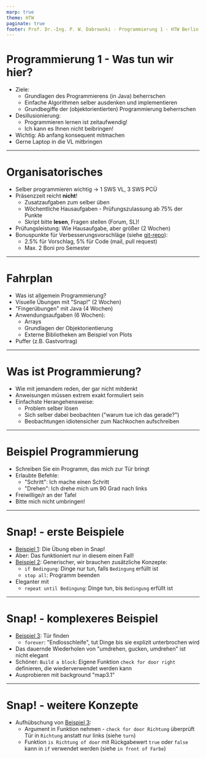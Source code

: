 ```yaml
---
marp: true
theme: HTW
paginate: true
footer: Prof. Dr.-Ing. P. W. Dabrowski - Programmierung 1 - HTW Berlin
---
```


# Programmierung 1 - Was tun wir hier?

* Ziele: 
  * Grundlagen des Programmierens (in Java) beherrschen
  * Einfache Algorithmen selber ausdenken und implementieren
  * Grundbegiffe der (objektorientierten) Programmierung beherrschen
* Desillusionierung:
  * Programmieren lernen ist zeitaufwendig!
  * Ich kann es Ihnen nicht beibringen!
* Wichtig: Ab anfang konsequent mitmachen
* Gerne Laptop in die VL mitbringen

---

# Organisatorisches

* Selber programmieren wichtig -> 1 SWS VL, 3 SWS PCÜ
* Präsenzzeit reicht **nicht**!
  * Zusatzaufgaben zum selber üben
  * Wöchentliche Hausaufgaben - Prüfungszulassung ab 75% der Punkte
  * Skript bitte **lesen**, Fragen stellen (Forum, SL)! 
* Prüfungsleistung: Wie Hausaufgabe, aber größer (2 Wochen)
* Bonuspunkte für Verbesserungsvorschläge (siehe [git-repo](https://github.com/dabrowskiw/Programmierung1-Materialien)):
  * 2.5% für Vorschlag, 5% für Code (mail, pull request)
  * Max. 2 Boni pro Semester


---

# Fahrplan

* Was ist allgemein Programmierung?
* Visuelle Übungen mit "Snap!" (2 Wochen)
* "Fingerübungen" mit Java (4 Wochen)
* Anwendungsaufgaben (6 Wochen):
  * Arrays
  * Grundlagen der Objektorientierung
  * Externe Bibliotheken am Beispiel von Plots
* Puffer (z.B. Gastvortrag)

---

# Was ist Programmierung?

* Wie mit jemandem reden, der gar nicht mitdenkt
* Anweisungen müssen extrem exakt formuliert sein
* Einfachste Herangehensweise:
  * Problem selber lösen
  * Sich selber dabei beobachten ("warum tue ich das gerade?")
  * Beobachtungen idiotensicher zum Nachkochen aufschreiben

---

# Beispiel Programmierung

* Schreiben Sie ein Programm, das mich zur Tür bringt
* Erlaubte Befehle:
  * "Schritt": Ich mache einen Schritt
  * "Drehen": Ich drehe mich um 90 Grad nach links
* Freiwillige/r an der Tafel
* Bitte mich nicht umbringen!

---

# Snap! - erste Beispiele

* [Beispiel 1](https://snap.berkeley.edu/project?user=piotrdabrowski&project=Prog1-Beispiel1): Die Übung eben in Snap!
* Aber: Das funktioniert nur in diesem einen Fall!
* [Beispiel 2](https://snap.berkeley.edu/project?user=piotrdabrowski&project=Prog1-Beispiel2): Generischer, wir brauchen zusätzliche Konzepte:
  * `if Bedingung`: Dinge nur tun, falls `Bedingung` erfüllt ist
  * `stop all`: Programm beenden
* Eleganter mit
  * `repeat until Bedingung`: Dinge tun, bis `Bedingung` erfüllt ist

---

# Snap! - komplexeres Beispiel

* [Beispiel 3](https://snap.berkeley.edu/project?user=piotrdabrowski&project=Prog1-Beispiel3): Tür finden
    * `forever`: "Endlosschleife", tut Dinge bis sie explizit unterbrochen wird
* Das dauernde Wiederholen von "umdrehen, gucken, umdrehen" ist nicht elegant
* Schöner: `Build a block`: Eigene Funktion `check for door right` definieren, die wiederverwendet werden kann
* Ausprobieren mit background "map3.1"

---

# Snap! - weitere Konzepte

* Aufhübschung von [Beispiel 3](https://snap.berkeley.edu/project?user=piotrdabrowski&project=Prog1-Beispiel3): 
    * Argument in Funktion nehmen - `check for door Richtung` überprüft Tür in `Richtung` anstatt nur links (siehe `turn`)
    * Funktion `is Richtung of door` mit Rückgabewert `true` oder `false` kann in `if` verwendet werden (siehe `in front of Farbe`)